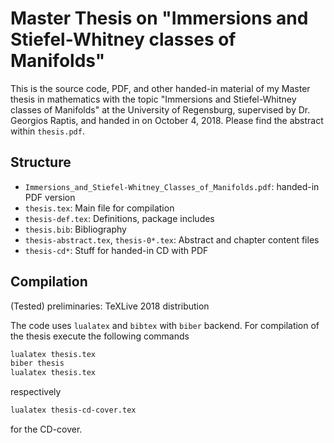 # Master Thesis on "Immersions and Stiefel-Whitney classes of Manifolds"
This is the source code, PDF, and other handed-in material of my
Master thesis in mathematics with the topic 
"Immersions and Stiefel-Whitney classes of Manifolds" 
at the University of Regensburg, supervised by Dr. Georgios Raptis,
and handed in on October 4, 2018.
Please find the abstract within `thesis.pdf`.


## Structure
- `Immersions_and_Stiefel-Whitney_Classes_of_Manifolds.pdf`: handed-in PDF version
- `thesis.tex`: Main file for compilation
- `thesis-def.tex`: Definitions, package includes
- `thesis.bib`: Bibliography
- `thesis-abstract.tex`, `thesis-0*.tex`: Abstract and chapter content files
- `thesis-cd*`: Stuff for handed-in CD with PDF


## Compilation
(Tested) preliminaries: TeXLive 2018 distribution

The code uses `lualatex` and `bibtex` with `biber` backend.
For compilation of the thesis execute the following commands
```bash
lualatex thesis.tex
biber thesis
lualatex thesis.tex
```
respectively
```bash
lualatex thesis-cd-cover.tex
```
for the CD-cover.
